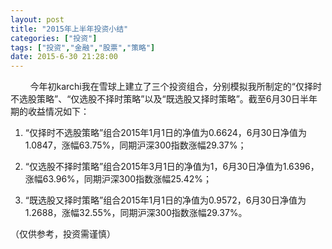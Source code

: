 ```yaml
---
layout: post
title: "2015年上半年投资小结"
categories: ["投资"]
tags: ["投资","金融","股票","策略"]
date: 2015-6-30 21:28:00
---
```

&nbsp;&nbsp;&nbsp;&nbsp;&nbsp;&nbsp;&nbsp;&nbsp;今年初karchi我在雪球上建立了三个投资组合，分别模拟我所制定的“仅择时不选股策略”、“仅选股不择时策略”以及“既选股又择时策略”。截至6月30日半年期的收益情况如下：

1. “仅择时不选股策略”组合2015年1月1日的净值为0.6624，6月30日净值为1.0847，涨幅63.75%，同期沪深300指数涨幅29.37%；

2. “仅选股不择时策略”组合2015年3月1日的净值为1，6月30日净值为1.6396，涨幅63.96%，同期沪深300指数涨幅25.42%；

3. “既选股又择时策略”组合2015年1月1日的净值为0.9572，6月30日净值为1.2688，涨幅32.55%，同期沪深300指数涨幅29.37%。

（仅供参考，投资需谨慎）
